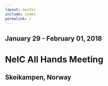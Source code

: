 ```yaml
---
layout: master
include: index
permalink: /
---
```



## January 29 - February 01, 2018
# NeIC All Hands Meeting
## Skeikampen, Norway


